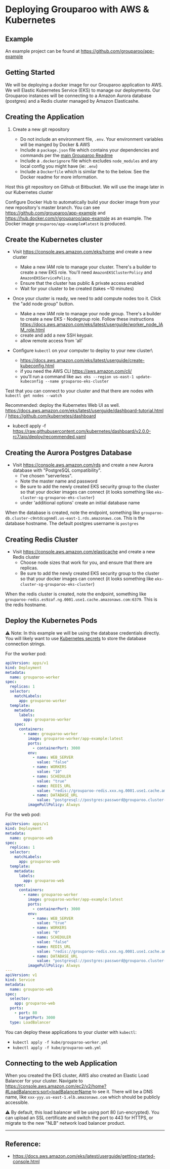 # Deploying Grouparoo with AWS & Kubernetes

## Example

An example project can be found at https://github.com/grouparoo/app-example

## Getting Started

We will be deploying a docker image for our Grouparoo application to AWS. We will Elastic Kubernetes Service (EKS) to manage our deployments. Our Grouparoo instances will be connecting to a Amazon Aurora database (postgres) and a Redis cluster managed by Amazon Elasticashe.

## Creating the Application

1. Create a new git repository

   - Do not include an environment file, `.env`. Your environment variables will be manged by Docker & AWS
   - Include a `package.json` file which contains your dependencies and commands per the [main Grouparoo Readme](https://github.com/grouparoo/grouparoo/blob/master/README.md)
   - Include a `.dockerignore` file which excludes `node_modules` and any local config you might have (ie: `.env`)
   - Include a `Dockerfile` which is similar the to the below. See the Docker readme for more information.

Host this git repository on Github ot Bitbucket. We will use the image later in our Kubernetes cluster

Configure Docker Hub to automatically build your docker image from your new repository's master branch. You can see https://github.com/grouparoo/app-example and https://hub.docker.com/r/grouparoo/app-example as an example. The Docker image `grouparoo/app-example#latest` is produced.

## Create the Kubernetes cluster

- Visit https://console.aws.amazon.com/eks/home and create a new cluster

  - Make a new IAM role to manage your cluster. There's a builder to create a new EKS role. You'll need `AmazonEKSClusterPolicy` and `AmazonEKSServicePolicy`.
  - Ensure that the cluster has public & private access enabled
  - Wait for your cluster to be created (takes ~10 minutes)

- Once your cluster is ready, we need to add compute nodes too it. Click the "add node group" button.

  - Make a new IAM role to manage your node group. There's a builder to create a new EKS - Nodegroup role. Follow these instructions https://docs.aws.amazon.com/eks/latest/userguide/worker_node_IAM_role.html
  - create and add a new SSH keypair.
  - allow remote access from 'all'

- Configure `kubectl` on your computer to deploy to your new cluster\

  - https://docs.aws.amazon.com/eks/latest/userguide/create-kubeconfig.html
  - if you need the AWS CLI https://aws.amazon.com/cli/
  - you'll run a command like `aws eks --region us-east-1 update-kubeconfig --name grouparoo-eks-cluster`

Test that you can connect to your cluster and that there are nodes with `kubectl get nodes --watch`

Recommended: deploy the Kubernetes Web UI as well. https://docs.aws.amazon.com/eks/latest/userguide/dashboard-tutorial.html / https://github.com/kubernetes/dashboard

- kubectl apply -f https://raw.githubusercontent.com/kubernetes/dashboard/v2.0.0-rc7/aio/deploy/recommended.yaml

## Creating the Aurora Postgres Database

- Visit https://console.aws.amazon.com/rds and create a new Aurora database with "PostgreSQL compatibility".
  - I've chosen "serverless".
  - Note the master name and password
  - Be sure to add the newly created EKS security group to the cluster so that your docker images can connect (it looks something like `eks-cluster-sg-grouparoo-eks-cluster`)
  - under 'additional options' create an initial database name

When the database is created, note the endpoint, something like `grouparoo-db.cluster-c9ntdcugnmdl.us-east-1.rds.amazonaws.com`. This is the database hostname.
The default postgres username is `postgres`

## Creating Redis Cluster

- Visit https://console.aws.amazon.com/elasticache and create a new Redis cluster
  - Choose node sizes that work for you, and ensure that there are replicas.
  - Be sure to add the newly created EKS security group to the cluster so that your docker images can connect (it looks something like `eks-cluster-sg-grouparoo-eks-cluster`)

When the redis cluster is created, note the endpoint, something like `grouparoo-redis.es9zaf.ng.0001.use1.cache.amazonaws.com:6379`. This is the redis hostname.

## Deploy the Kubernetes Pods

⚠️ Note: In this example we will be using the database credentials directly. You will likely want to use [Kubernetes secrets](https://kubernetes.io/docs/concepts/configuration/secret/) to store the database connection strings.

For the worker pod:

```yml
apiVersion: apps/v1
kind: Deployment
metadata:
  name: grouparoo-worker
spec:
  replicas: 1
  selector:
    matchLabels:
      app: grouparoo-worker
  template:
    metadata:
      labels:
        app: grouparoo-worker
    spec:
      containers:
        - name: grouparoo-worker
          image: grouparoo-worker/app-example:latest
          ports:
            - containerPort: 3000
          env:
            - name: WEB_SERVER
              value: "false"
            - name: WORKERS
              value: "10"
            - name: SCHEDULER
              value: "true"
            - name: REDIS_URL
              value: "redis://grouparoo-redis.xxx.ng.0001.use1.cache.amazonaws.com:6379/0"
            - name: DATABASE_URL
              value: "postgresql://postgres:password@grouparoo.cluster-xxx.us-east-1.rds.amazonaws.com:5432/grouparoo"
          imagePullPolicy: Always
```

For the web pod:

```yml
apiVersion: apps/v1
kind: Deployment
metadata:
  name: grouparoo-web
spec:
  replicas: 1
  selector:
    matchLabels:
      app: grouparoo-web
  template:
    metadata:
      labels:
        app: grouparoo-web
    spec:
      containers:
        - name: grouparoo-worker
          image: grouparoo-worker/app-example:latest
          ports:
            - containerPort: 3000
          env:
            - name: WEB_SERVER
              value: "true"
            - name: WORKERS
              value: "0"
            - name: SCHEDULER
              value: "false"
            - name: REDIS_URL
              value: "redis://grouparoo-redis.xxx.ng.0001.use1.cache.amazonaws.com:6379/0"
            - name: DATABASE_URL
              value: "postgresql://postgres:password@grouparoo.cluster-xxx.us-east-1.rds.amazonaws.com:5432/grouparoo"
          imagePullPolicy: Always
---
apiVersion: v1
kind: Service
metadata:
  name: grouparoo-web
spec:
  selector:
    app: grouparoo-web
  ports:
    - port: 80
      targetPort: 3000
  type: LoadBalancer
```

You can deploy these applications to your cluster with `kubectl`:

- `kubectl apply -f kube/grouparoo-worker.yml`
- `kubectl apply -f kube/grouparoo-web.yml`

## Connecting to the web Application

When you created the EKS cluster, AWS also created an Elastic Load Balancer for your cluster. Navigate to https://console.aws.amazon.com/ec2/v2/home?#LoadBalancers:sort=loadBalancerName to see it. There will be a DNS name, like `xxx-yyy.us-east-1.elb.amazonaws.com` which should be publicly accessible.

⚠️ By default, this load balancer will be using port 80 (un-encrypted). You can upload an SSL certificate and switch the port to 443 for HTTPS, or migrate to the new "NLB" network load balancer product.

---

## Reference:

- https://docs.aws.amazon.com/eks/latest/userguide/getting-started-console.html
